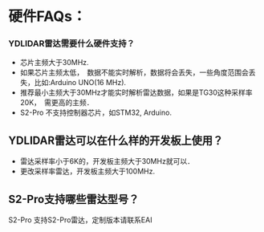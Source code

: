# 硬件FAQs：
### YDLIDAR雷达需要什么硬件支持？
* 芯片主频大于30MHz.
* 如果芯片主频太低，　数据不能实时解析，数据将会丢失，一些角度范围会丢失，比如:Arduino UNO(16 MHz).
* 推荐最小主频大于30MHz才能实时解析雷达数据，如果是TG30这种采样率20K，　需更高的主频．
* S2-Pro 不支持控制器芯片，如STM32, Arduino.

## YDLIDAR雷达可以在什么样的开发板上使用？
* 雷达采样率小于6K的，开发板主频大于30MHz就可以．
* 更改采样率雷达，开发板主频大于100MHz.

## S2-Pro支持哪些雷达型号？
S2-Pro 支持S2-Pro雷达，定制版本请联系EAI
